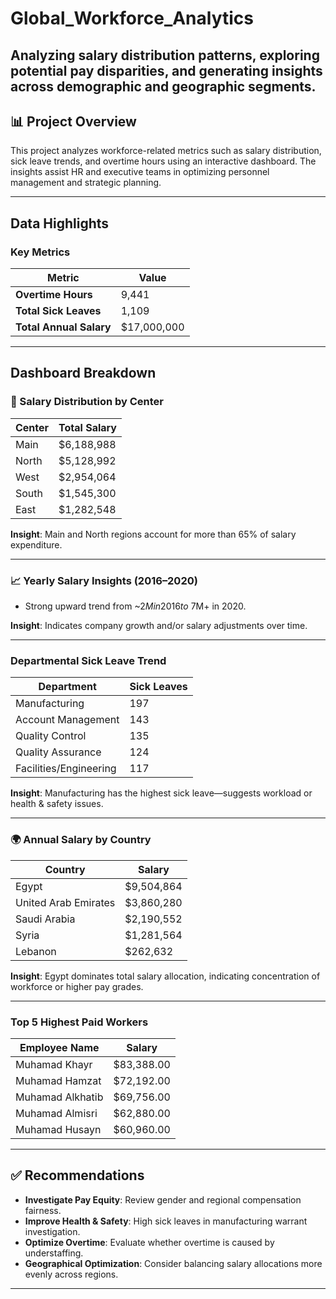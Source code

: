 # Global_Workforce_Analytics
Analyzing salary distribution patterns, exploring potential pay disparities, and generating insights across demographic and geographic segments.
---

## 📊 Project Overview

This project analyzes workforce-related metrics such as salary distribution, sick leave trends, and overtime hours using an interactive dashboard. The insights assist HR and executive teams in optimizing personnel management and strategic planning.

---

## Data Highlights

### Key Metrics

| Metric                  | Value       |
|------------------------|-------------|
| **Overtime Hours**     | 9,441       |
| **Total Sick Leaves**  | 1,109       |
| **Total Annual Salary**| $17,000,000 |

---

## Dashboard Breakdown

### 🏢 Salary Distribution by Center

| Center | Total Salary |
|--------|--------------|
| Main   | $6,188,988   |
| North  | $5,128,992   |
| West   | $2,954,064   |
| South  | $1,545,300   |
| East   | $1,282,548   |

**Insight**: Main and North regions account for more than 65% of salary expenditure.

---

### 📈 Yearly Salary Insights (2016–2020)

- Strong upward trend from ~$2M in 2016 to ~$7M+ in 2020.

**Insight**: Indicates company growth and/or salary adjustments over time.

---

### Departmental Sick Leave Trend

| Department             | Sick Leaves |
|------------------------|-------------|
| Manufacturing          | 197         |
| Account Management     | 143         |
| Quality Control        | 135         |
| Quality Assurance      | 124         |
| Facilities/Engineering | 117         |

**Insight**: Manufacturing has the highest sick leave—suggests workload or health & safety issues.

---

### 🌍 Annual Salary by Country

| Country            | Salary        |
|-------------------|---------------|
| Egypt             | $9,504,864    |
| United Arab Emirates | $3,860,280 |
| Saudi Arabia      | $2,190,552    |
| Syria             | $1,281,564    |
| Lebanon           | $262,632      |

**Insight**: Egypt dominates total salary allocation, indicating concentration of workforce or higher pay grades.

---

### Top 5 Highest Paid Workers

| Employee Name       | Salary     |
|---------------------|------------|
| Muhamad Khayr       | $83,388.00 |
| Muhamad Hamzat      | $72,192.00 |
| Muhamad Alkhatib    | $69,756.00 |
| Muhamad Almisri     | $62,880.00 |
| Muhamad Husayn      | $60,960.00 |

---

## ✅ Recommendations

- **Investigate Pay Equity**: Review gender and regional compensation fairness.
- **Improve Health & Safety**: High sick leaves in manufacturing warrant investigation.
- **Optimize Overtime**: Evaluate whether overtime is caused by understaffing.
- **Geographical Optimization**: Consider balancing salary allocations more evenly across regions.

---
